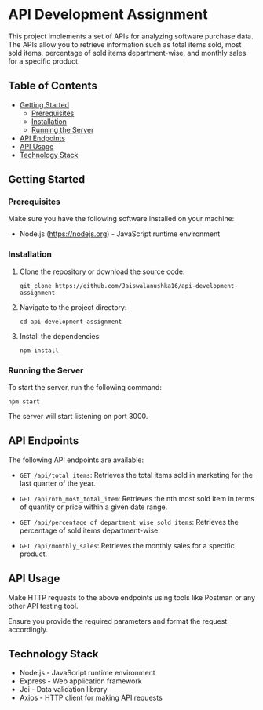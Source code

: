 # API Development Assignment

This project implements a set of APIs for analyzing software purchase data. The APIs allow you to retrieve information such as total items sold, most sold items, percentage of sold items department-wise, and monthly sales for a specific product.

## Table of Contents

- [Getting Started](#getting-started)
  - [Prerequisites](#prerequisites)
  - [Installation](#installation)
  - [Running the Server](#running-the-server)
- [API Endpoints](#api-endpoints)
- [API Usage](#api-usage)
- [Technology Stack](#technology-stack)

## Getting Started

### Prerequisites

Make sure you have the following software installed on your machine:

- Node.js (https://nodejs.org) - JavaScript runtime environment

### Installation

1. Clone the repository or download the source code:

   ```shell
   git clone https://github.com/Jaiswalanushka16/api-development-assignment
   ```

2. Navigate to the project directory:

   ```shell
   cd api-development-assignment
   ```

3. Install the dependencies:

   ```shell
   npm install
   ```

### Running the Server

To start the server, run the following command:

```shell
npm start
```

The server will start listening on port 3000.

## API Endpoints

The following API endpoints are available:

- `GET /api/total_items`: Retrieves the total items sold in marketing for the last quarter of the year.

- `GET /api/nth_most_total_item`: Retrieves the nth most sold item in terms of quantity or price within a given date range.

- `GET /api/percentage_of_department_wise_sold_items`: Retrieves the percentage of sold items department-wise.

- `GET /api/monthly_sales`: Retrieves the monthly sales for a specific product.

## API Usage

Make HTTP requests to the above endpoints using tools like Postman or any other API testing tool.

Ensure you provide the required parameters and format the request accordingly.

## Technology Stack

- Node.js - JavaScript runtime environment
- Express - Web application framework
- Joi - Data validation library
- Axios - HTTP client for making API requests

